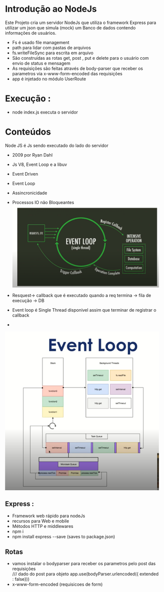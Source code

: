 # Introdução ao NodeJs 
Este Projeto cria um servidor NodeJs que utiliza o framework Express para utilizar um json que simula (mock) um Banco de dados contendo informações de usuários.
- Fs é usado file management 
- path para lidar com pastas de arquivos
- fs.writeFileSync para escrita em arquivo 
- São construidas as rotas get, post , put e delete para o usuário com envio de status e mensagem
- As requisições são feitas através de body-parser que receber os parametros via x-www-form-encoded das requisições
- app é injetado no módulo UserRoute 

# Execução : 

- node index.js executa o servidor 


# Conteúdos  
Node JS é Js sendo executado do lado do servidor 

- 2009 por Ryan Dahl
- Js V8, Event Loop e a libuv 
- Event Driven 
- Event Loop 
- Assincronicidade 
- Processos IO não Bloqueantes 
![alt text](./img/loop.PNG)

- Resquest-> callback que é executado quando a req termina -> fila de execução  -> DB
- Event loop é Single Thread disponivel assim que terminar de registrar o callback 
- 

![alt text](./img/zoom.PNG)

## Express : 

- Framework web rápido para nodeJs 
- recursos para Web e mobile 
- Métodos HTTP e middlewares 
- npm i
- npm install express --save  (saves to package.json)

## Rotas 

- vamos instalar o bodyparser para receber os parametros pelo post das  requisições  
/// dado do post para objeto
app.use(bodyParser.urlencoded({ extended : false}))
- x-www-form-encoded (requisicoes de form)